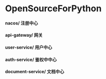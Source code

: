 # OpenSourceForPython

#### nacos/  注册中心

#### api-gateway/  网关

#### user-service/  用户中心

#### auth-service/  鉴权中中心

#### document-service/  文档中心 

